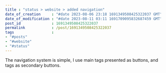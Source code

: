 ```yaml
---                               
title : "status > website > added navigation"
date_of_creation     : "#date 2023-08-06 23:18 1691349508425322037 GMT"
date_of_modification : "#date 2023-08-11 03:11 1691709095832687459 GMT"
post_id              : 1691349508425322037 
permalink            : /post/1691349508425322037
tags                 :
- "#posts"
- "#website"
- "#status"
---
```

The navigation system is simple, I use main tags presented as buttons, and tags as secondary buttons. 